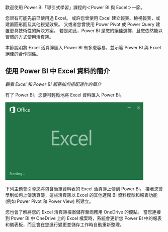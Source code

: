歡迎使用 Power BI「導引式學習」課程的＜Power BI 與 Excel＞一節。

您很有可能先前已使用過 Excel。 或許您曾使用 Excel 建立報表、檢視報表，或建置圓形圖及其他視覺效果。 又或者您曾使用 Power Pivot 或 Power Query 建置更具技術性的解決方案。 若是如此，Power BI 是您的絕佳選擇，且您依然能以習慣的方式使用活頁簿。

本節說明將 Excel 活頁簿匯入 Power BI 有多麼容易，並示範 Power BI 與 Excel 絕佳的合作關係。

## <a name="introduction-to-using-excel-data-in-power-bi"></a>使用 Power BI 中 Excel 資料的簡介
*觀看 Excel 和 Power BI 服務如何搭配運作的簡介*

有了 Power BI，您便可輕鬆地將 Excel 資料匯入 Power BI。

![](media/5-1-intro-excel-data/5-1_1.png)

下列主題會引導您將包含簡單資料表的 Excel 活頁簿上傳到 Power BI。 接著您會學到如何上傳活頁簿，這些活頁簿以 Excel 的其他進階 BI 資料模型和報表功能 (例如 Power Pivot 和 Power View) 所建立。

您也會了解將您的 Excel 活頁簿檔案儲存至商務用 OneDrive 的優點。 當您連接到 Power BI 中 OneDrive 上的 Excel 檔案時，系統會更新您 Power BI 中的報表和儀表板，而且會在您進行變更並儲存工作時自動重新整理。

